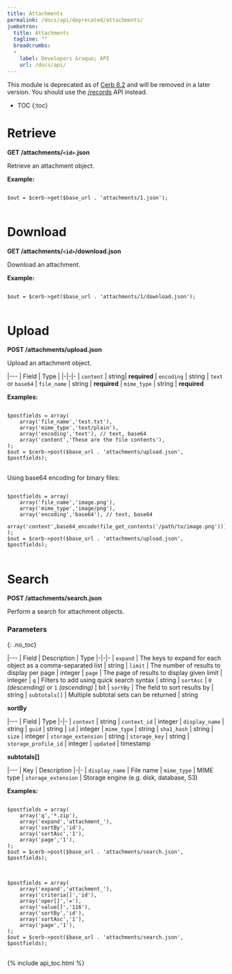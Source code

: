 ```yaml
---
title: Attachments
permalink: /docs/api/deprecated/attachments/
jumbotron:
  title: Attachments
  tagline: ""
  breadcrumbs:
  -
    label: Developers &raquo; API
    url: /docs/api/
---
```


<div class="cerb-box note">
<p>This module is deprecated as of <a href="/releases/8.2/">Cerb 8.2</a> and will be removed in a later version. You should use the <a href="/docs/api/modules/records/">/records</a> API instead.</p>
</div>

* TOC
{:toc}

# Retrieve

**GET /attachments/`<id>`.json**

Retrieve an attachment object.

**Example:**

<pre>
<code class="language-php">
$out = $cerb->get($base_url . 'attachments/1.json');
</code>
</pre>
	
# Download

**GET /attachments/`<id>`/download.json**

Download an attachment.

**Example:**

<pre>
<code class="language-php">
$out = $cerb->get($base_url . 'attachments/1/download.json');
</code>
</pre>

# Upload

**POST /attachments/upload.json**

Upload an attachment object.

|---
| Field | Type |
|-|-|-
| `content` | string| **required**
| `encoding` | string | `text` or `base64`
| `file_name` | string | **required**
| `mime_type` | string | **required**

**Examples:**

<pre>
<code class="language-php">
$postfields = array(
    array('file_name','test.txt'),
    array('mime_type','text/plain'),
    array('encoding','text'), // text, base64
    array('content','These are the file contents'),
);
$out = $cerb->post($base_url . 'attachments/upload.json', $postfields);
</code>
</pre>

Using base64 encoding for binary files:

<pre>
<code class="language-php">
$postfields = array(
    array('file_name','image.png'),
    array('mime_type','image/png'),
    array('encoding','base64'), // text, base64
    array('content',base64_encode(file_get_contents('/path/to/image.png'))),
);
$out = $cerb->post($base_url . 'attachments/upload.json', $postfields);
</code>
</pre>

# Search

**POST /attachments/search.json**

Perform a search for attachment objects.

### Parameters
{: .no_toc}

|---
| Field | Description | Type
|-|-|-
| `expand` | The keys to expand for each object as a comma-separated list | string
| `limit` | The number of results to display per page | integer
| `page` | The page of results to display given limit | integer
| `q` | Filters to add using quick search syntax | string
| `sortAsc` | `0` _(descending)_ or `1` _(ascending)_ | bit
| `sortBy` | The field to sort results by | string
| `subtotals[]` | Multiple subtotal sets can be returned | string 

**sortBy**

|---
| Field | Type
|-|-
| `context` | string
| `context_id` | integer
| `display_name` | string
| `guid` | string
| `id` | integer
| `mime_type` | string
| `sha1_hash` | string
| `size` | integer
| `storage_extension` | string
| `storage_key` | string
| `storage_profile_id` | integer
| `updated` | timestamp

**subtotals[]**

|---
| Key | Description
|-|-
| `display_name` | File name
| `mime_type` | MIME type
| `storage_extension` | Storage engine (e.g. disk, database, S3)

**Examples:**

<pre>
<code class="language-php">
$postfields = array(
    array('q','*.zip'),
    array('expand','attachment_'),
    array('sortBy','id'),
    array('sortAsc','1'),
    array('page','1'),
);
$out = $cerb->post($base_url . 'attachments/search.json', $postfields);
</code>
</pre>

<pre>
<code class="language-php">
$postfields = array(
    array('expand','attachment_'),
    array('criteria[]','id'),
    array('oper[]','='),
    array('value[]','116'),
    array('sortBy','id'),
    array('sortAsc','1'),
    array('page','1'),
);
$out = $cerb->post($base_url . 'attachments/search.json', $postfields);
</code>
</pre>

{% include api_toc.html %}